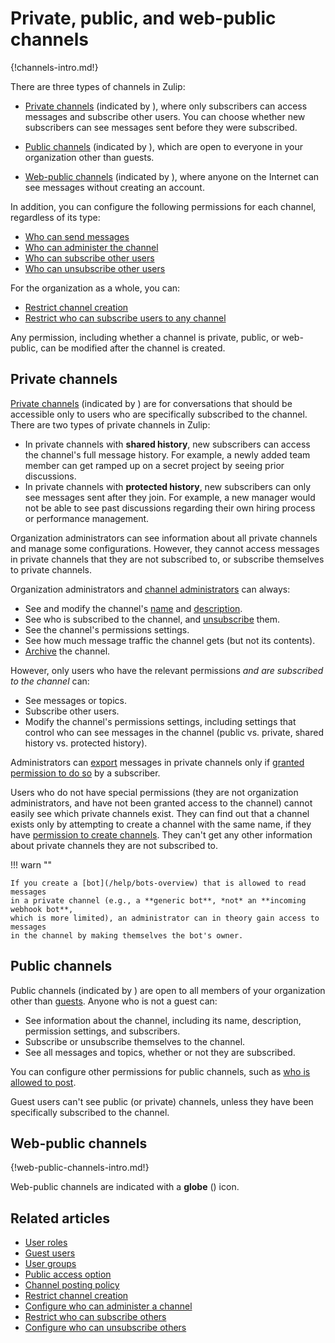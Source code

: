 # Private, public, and web-public channels

{!channels-intro.md!}

There are three types of channels in Zulip:

* [Private channels](#private-channels) (indicated by <i class="zulip-icon
  zulip-icon-lock"></i>), where only subscribers can access messages and
  subscribe other users. You can choose whether new subscribers can see messages
  sent before they were subscribed.

* [Public channels](#public-channels) (indicated by <i class="zulip-icon
  zulip-icon-hashtag"></i>), which are open to everyone in your organization
  other than guests.

* [Web-public channels](#web-public-channels) (indicated by <i class="zulip-icon
  zulip-icon-globe"></i>), where anyone on the Internet can see messages without
  creating an account.

In addition, you can configure the following permissions for each channel,
regardless of its type:

* [Who can send messages](/help/channel-posting-policy)
* [Who can administer the channel](/help/configure-who-can-administer-a-channel)
* [Who can subscribe other
  users](/help/configure-who-can-invite-to-channels#configure-who-can-subscribe-other-users-to-a-specific-channel)
* [Who can unsubscribe other users](/help/configure-who-can-unsubscribe-others)

For the organization as a whole, you can:

* [Restrict channel creation](/help/configure-who-can-create-channels)
* [Restrict who can subscribe users to any
  channel](/help/configure-who-can-invite-to-channels#configure-who-can-subscribe-other-users-to-any-channel)

Any permission, including whether a channel is private, public, or web-public,
can be modified after the channel is created.

## Private channels

[Private channels](#private-channels) (indicated by <i class="zulip-icon
zulip-icon-lock"></i>) are for conversations that should be accessible only to
users who are specifically subscribed to the channel. There are two types of
private channels in Zulip:

- In private channels with **shared history**, new subscribers can access the
  channel's full message history. For example, a newly added team member can get
  ramped up on a secret project by seeing prior discussions.
- In private channels with **protected history**, new subscribers can only see
  messages sent after they join. For example, a new manager would not be able to
  see past discussions regarding their own hiring process or performance management.

Organization administrators can see information about all private channels and
manage some configurations. However, they cannot access messages in private
channels that they are not subscribed to, or subscribe themselves to private
channels.

Organization administrators and [channel
administrators](/help/configure-who-can-administer-a-channel) can always:

- See and modify the channel's [name](/help/rename-a-channel) and [description](/help/change-the-channel-description).
- See who is subscribed to the channel, and
  [unsubscribe](/help/unsubscribe-users-from-a-channel) them.
- See the channel's permissions settings.
- See how much message traffic the channel gets (but not its contents).
- [Archive](/help/archive-a-channel) the channel.

However, only users who have the relevant permissions *and are subscribed to the
channel* can:

- See messages or topics.
- Subscribe other users.
- Modify the channel's permissions settings, including settings that control who
  can see messages in the channel (public vs. private, shared history vs.
  protected history).

Administrators can [export](/help/export-your-organization) messages in private
channels only if [granted permission to do
so](/help/export-your-organization#configure-whether-administrators-can-export-your-private-data)
by a subscriber.

Users who do not have special permissions (they are not organization
administrators, and have not been granted access to the channel) cannot easily
see which private channels exist. They can find out that a channel exists only
by attempting to create a channel with the same name, if they have [permission
to create channels](/help/configure-who-can-create-channels). They can't get any
other information about private channels they are not subscribed to.

!!! warn ""

    If you create a [bot](/help/bots-overview) that is allowed to read messages
    in a private channel (e.g., a **generic bot**, *not* an **incoming webhook bot**,
    which is more limited), an administrator can in theory gain access to messages
    in the channel by making themselves the bot's owner.

## Public channels

Public channels (indicated by <i class="zulip-icon
  zulip-icon-hashtag"></i>) are open to all members of your organization other than
[guests](/help/guest-users). Anyone who is not a guest can:

- See information about the channel, including its name, description, permission
  settings, and subscribers.
- Subscribe or unsubscribe themselves to the channel.
- See all messages and topics, whether or not they are subscribed.

You can configure other permissions for public channels, such as [who is allowed
to post](/help/channel-posting-policy).

Guest users can't see public (or private) channels, unless they have been specifically
subscribed to the channel.

## Web-public channels

{!web-public-channels-intro.md!}

Web-public channels are indicated with a **globe** (<i class="zulip-icon
zulip-icon-globe"></i>) icon.

## Related articles

* [User roles](/help/user-roles)
* [Guest users](/help/guest-users)
* [User groups](/help/user-groups)
* [Public access option](/help/public-access-option)
* [Channel posting policy](/help/channel-posting-policy)
* [Restrict channel creation](/help/configure-who-can-create-channels)
* [Configure who can administer a channel](/help/configure-who-can-administer-a-channel)
* [Restrict who can subscribe others](/help/configure-who-can-invite-to-channels)
* [Configure who can unsubscribe others](/help/configure-who-can-unsubscribe-others)
